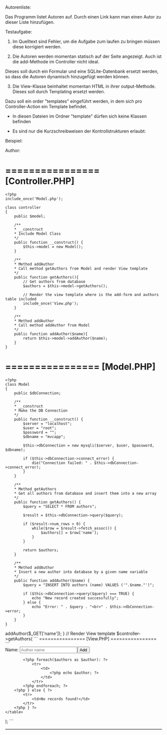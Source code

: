 ﻿Autorenliste:


Das Programm listet Autoren auf. Durch einen Link kann man einen Autor zu dieser Liste hinzufügen.



Testaufgabe:


1. Im Quelltext sind Fehler, um die Aufgabe zum laufen zu bringen müssen diese korrigiert werden.


2. Die Autoren werden momentan statisch auf der Seite angezeigt. 
Auch ist die add-Methode im Controller nicht ideal.
    
Dieses soll durch ein Formular und eine SQLite-Datenbank ersetzt werden, so dass die Autoren dynamisch hinzugefügt werden können.
    


3. Die View-Klasse beinhaltet momentan HTML in ihrer output-Methode. 
Dieses soll durch Templating ersetzt werden.
    
Dazu soll ein order "templates" eingeführt werden, in dem sich pro Controller-Action ein Template befindet.
        
- In diesen Dateien im Ordner "template" dürfen sich keine Klassen befinden
        
- Es sind nur die Kurzschreibweisen der Kontrollstrukturen erlaubt:
            
Beispiel:
                
<?php foreach ($authors as $author): ?>
                    
Author: <?php echo $author ?>
                
<?php endforeach ?>


================
[Controller.PHP]
================
```
<?php
include_once('Model.php');

class controller
{
	public $model;

	/**
	* __construct
	* Include Model Class
    */
    public function __construct() {
    	$this->model = new Model();
    }

	/**
	* Method addAuthor
	* Call method getAuthors from Model and render View template
    */
    public function getAuthors(){
        // Get authors from database
        $authors = $this->model->getAuthors();
    
        // Render the view template where is the add-form and authors table included
        include_once('View.php');
    }

    /**
	* Method addAuthor
	* Call method addAuthor from Model
    */
    public function addAuthor($name){
    	return $this->model->addAuthor($name);
    }
}
```
================
[Model.PHP]
================
```
<?php
class Model
{
    public $dbConnection;

    /**
    * __construct
    * Make the DB Connection
    */
    public function __construct() {
        $server = "localhost";
        $user = "root";
        $password = "";
        $dbname = "mvcapp";

        $this->dbConnection = new mysqli($server, $user, $password, $dbname);

        if ($this->dbConnection->connect_error) {
            die("Connection failed: " . $this->dbConnection->connect_error);
        } 
    }

    /**
    * Method getAuthors
    * Get all authors from database and insert them into a new array
    */
    public function getAuthors() {
        $query = "SELECT * FROM authors";

        $result = $this->dbConnection->query($query);

        if ($result->num_rows > 0) {
            while($row = $result->fetch_assoc()) {
                $authors[] = $row['name'];
            }
        }

        return $authors;
    }

    /**
    * Method addAuthor
    * Insert a new author into database by a given name variable
    */
    public function addAuthor($name) {
        $query = "INSERT INTO authors (name) VALUES ('".$name."')";

        if ($this->dbConnection->query($query) === TRUE) {
            echo "New record created successfully";
        } else {
            echo "Error: " . $query . "<br>" . $this->dbConnection->error;
        }
    }
}
```
<?php
================
[index.PHP]
================
```
// Include Controller
include_once('Controller.php');
$controller = new Controller();

// If add-form is called add a new author to DB
if (isset($_GET['name']) && !empty($_GET['name'])) {
    $controller->addAuthor($_GET['name']);
}

// Render View template
$controller->getAuthors(
```
================
[View.PHP]
================
```
<html>
<head>
    <title>MVC App</title>
</head>
<body>
    <form action="index.php" method="GET">
        Name: <input type="text" placeholder="Author name" name="name"><button type="submit">Add</button>
    </form>
    <table border="1">
        <?php if(isset($authors) && !empty($authors)) { ?>
            <?php foreach($authors as $author): ?>
                <tr>
                    <td>
                        <?php echo $author; ?>
                    </td>
                </tr>
            <?php endforeach; ?>
        <?php } else { ?>
            <tr>
                <td>No records found!</td>
            </tr>
        <?php } ?>
    </table>
</body>
<footer></footer>
</html>);
```


